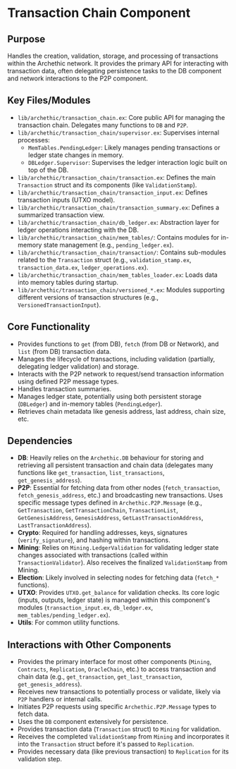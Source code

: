 # Transaction Chain Component

## Purpose

Handles the creation, validation, storage, and processing of transactions within the Archethic network. It provides the primary API for interacting with transaction data, often delegating persistence tasks to the DB component and network interactions to the P2P component.

## Key Files/Modules

*   `lib/archethic/transaction_chain.ex`: Core public API for managing the transaction chain. Delegates many functions to `DB` and `P2P`.
*   `lib/archethic/transaction_chain/supervisor.ex`: Supervises internal processes:
    *   `MemTables.PendingLedger`: Likely manages pending transactions or ledger state changes in memory.
    *   `DBLedger.Supervisor`: Supervises the ledger interaction logic built on top of the DB.
*   `lib/archethic/transaction_chain/transaction.ex`: Defines the main `Transaction` struct and its components (like `ValidationStamp`).
*   `lib/archethic/transaction_chain/transaction_input.ex`: Defines transaction inputs (UTXO model).
*   `lib/archethic/transaction_chain/transaction_summary.ex`: Defines a summarized transaction view.
*   `lib/archethic/transaction_chain/db_ledger.ex`: Abstraction layer for ledger operations interacting with the DB.
*   `lib/archethic/transaction_chain/mem_tables/`: Contains modules for in-memory state management (e.g., `pending_ledger.ex`).
*   `lib/archethic/transaction_chain/transaction/`: Contains sub-modules related to the `Transaction` struct (e.g., `validation_stamp.ex`, `transaction_data.ex`, `ledger_operations.ex`).
*   `lib/archethic/transaction_chain/mem_tables_loader.ex`: Loads data into memory tables during startup.
*   `lib/archethic/transaction_chain/versioned_*.ex`: Modules supporting different versions of transaction structures (e.g., `VersionedTransactionInput`).

## Core Functionality

*   Provides functions to `get` (from DB), `fetch` (from DB or Network), and `list` (from DB) transaction data.
*   Manages the lifecycle of transactions, including validation (partially, delegating ledger validation) and storage.
*   Interacts with the P2P network to request/send transaction information using defined P2P message types.
*   Handles transaction summaries.
*   Manages ledger state, potentially using both persistent storage (`DBLedger`) and in-memory tables (`PendingLedger`).
*   Retrieves chain metadata like genesis address, last address, chain size, etc.

## Dependencies

*   **DB**: Heavily relies on the `Archethic.DB` behaviour for storing and retrieving all persistent transaction and chain data (delegates many functions like `get_transaction`, `list_transactions`, `get_genesis_address`).
*   **P2P**: Essential for fetching data from other nodes (`fetch_transaction`, `fetch_genesis_address`, etc.) and broadcasting new transactions. Uses specific message types defined in `Archethic.P2P.Message` (e.g., `GetTransaction`, `GetTransactionChain`, `TransactionList`, `GetGenesisAddress`, `GenesisAddress`, `GetLastTransactionAddress`, `LastTransactionAddress`).
*   **Crypto**: Required for handling addresses, keys, signatures (`verify_signature`), and hashing within transactions.
*   **Mining**: Relies on `Mining.LedgerValidation` for validating ledger state changes associated with transactions (called within `TransactionValidator`). Also receives the finalized `ValidationStamp` from Mining.
*   **Election**: Likely involved in selecting nodes for fetching data (`fetch_*` functions).
*   **UTXO**: Provides `UTXO.get_balance` for validation checks. Its core logic (inputs, outputs, ledger state) is managed within this component's modules (`transaction_input.ex`, `db_ledger.ex`, `mem_tables/pending_ledger.ex`).
*   **Utils**: For common utility functions.

## Interactions with Other Components

*   Provides the primary interface for most other components (`Mining`, `Contracts`, `Replication`, `OracleChain`, etc.) to access transaction and chain data (e.g., `get_transaction`, `get_last_transaction`, `get_genesis_address`).
*   Receives new transactions to potentially process or validate, likely via `P2P` handlers or internal calls.
*   Initiates P2P requests using specific `Archethic.P2P.Message` types to fetch data.
*   Uses the `DB` component extensively for persistence.
*   Provides transaction data (`Transaction` struct) to `Mining` for validation.
*   Receives the completed `ValidationStamp` from `Mining` and incorporates it into the `Transaction` struct before it's passed to `Replication`.
*   Provides necessary data (like previous transaction) to `Replication` for its validation step. 
